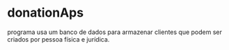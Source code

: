 # donationAps
programa usa um banco de dados para armazenar clientes que podem ser criados por pessoa física e jurídica.  
